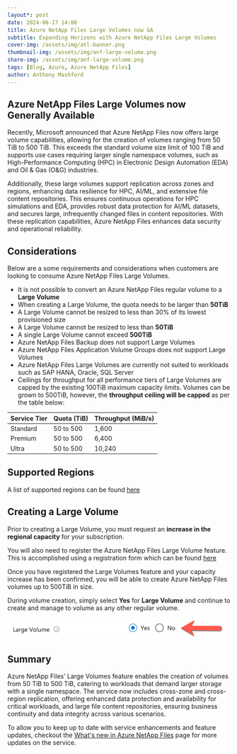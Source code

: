 ```yaml
---
layout*: post
date: 2024-06-17 14:00
title: Azure NetApp Files Large Volumes now GA
subtitle: Expanding Horizons with Azure NetApp Files Large Volumes
cover-img: /assets/img/atl-banner.png
thumbnail-img: /assets/img/anf-large-volume.png
share-img: /assets/img/anf-large-volume.png
tags: [Blog, Azure, Azure NetApp Files]
author: Anthony Mashford
---
```


## Azure NetApp Files Large Volumes now Generally Available

Recently, Microsoft announced that Azure NetApp Files now offers large volume capabilities, allowing for the creation of volumes ranging from 50 TiB to 500 TiB. This exceeds the standard volume size limit of 100 TiB and supports use cases requiring larger single namespace volumes, such as High-Performance Computing (HPC) in Electronic Design Automation (EDA) and Oil & Gas (O&G) industries.

Additionally, these large volumes support replication across zones and regions, enhancing data resilience for HPC, AI/ML, and extensive file content repositories. This ensures continuous operations for HPC simulations and EDA, provides robust data protection for AI/ML datasets, and secures large, infrequently changed files in content repositories. With these replication capabilities, Azure NetApp Files enhances data security and operational reliability.

## Considerations

Below are a some requirements and considerations when customers are looking to consume Azure NetApp Files Large Volumes.

- It is not possible to convert an Azure NetApp Files regular volume to a **Large Volume**
- When creating a Large Volume, the quota needs to be larger than **50TiB**
- A Large Volume cannot be resized to less than 30% of its lowest provisioned size
- A Large Volume cannot be resized to less than **50TiB**
- A single Large Volume cannot exceed **500TiB**
- Azure NetApp Files Backup does not support Large Volumes
- Azure NetApp Files Application Volume Groups does not support Large Volumes
- Azure NetApp Files Large Volumes are currently not suited to workloads such as SAP HANA, Oracle, SQL Server
- Ceilings for throughput for all performance tiers of Large Volumes are capped by the existing 100TiB maximum capacity limits. Volumes can be grown to 500TiB, however, the **throughput ceiling will be capped** as per the table below:
  
| Service Tier | Quota (TiB) | Throughput (MiB/s) |
| ------------ | ----------- | ------------------ |
| Standard     | 50 to 500   | 1,600              |
| Premium      | 50 to 500   | 6,400              |
| Ultra        | 50 to 500   | 10,240             |

## Supported Regions

A list of supported regions can be found [here](https://learn.microsoft.com/en-us/azure/azure-netapp-files/large-volumes-requirements-considerations#supported-regions) 

## Creating a Large Volume

Prior to creating a Large Volume, you must request an **increase in the regional capacity** for your subscription.

You will also need to register the Azure NetApp Files Large Volume feature. This is accomplished using a registration form which can be found [here](https://forms.microsoft.com/pages/responsepage.aspx?id=v4j5cvGGr0GRqy180BHbR2Qj2eZL0mZPv1iKUrDGvc9UN09MRlQ2RUkzWDVWQTU4WlBaV0U2NDAxRCQlQCN0PWcu)

Once you have registered the Large Volumes feature and your capacity increase has been confirmed, you will be able to create Azure NetApp Files volumes up to 500TiB in size.

During volume creation, simply select **Yes** for **Large Volume** and continue to create and manage to volume as any other regular volume.

![](/assets/img/select-large-volume.png)

## Summary

Azure NetApp Files’ Large Volumes feature enables the creation of volumes from 50 TiB to 500 TiB, catering to workloads that demand larger storage with a single namespace. The service now includes cross-zone and cross-region replication, offering enhanced data protection and availability for critical workloads, and large file content repositories, ensuring business continuity and data integrity across various scenarios.

To allow you to keep up to date with service enhancements and feature updates, checkout the [What's new in Azure NetApp Files](https://learn.microsoft.com/en-us/azure/azure-netapp-files/whats-new) page for more updates on the service.
